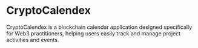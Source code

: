 # CryptoCalendex
CryptoCalendex is a blockchain calendar application designed specifically for Web3 practitioners, helping users easily track and manage project activities and events.
